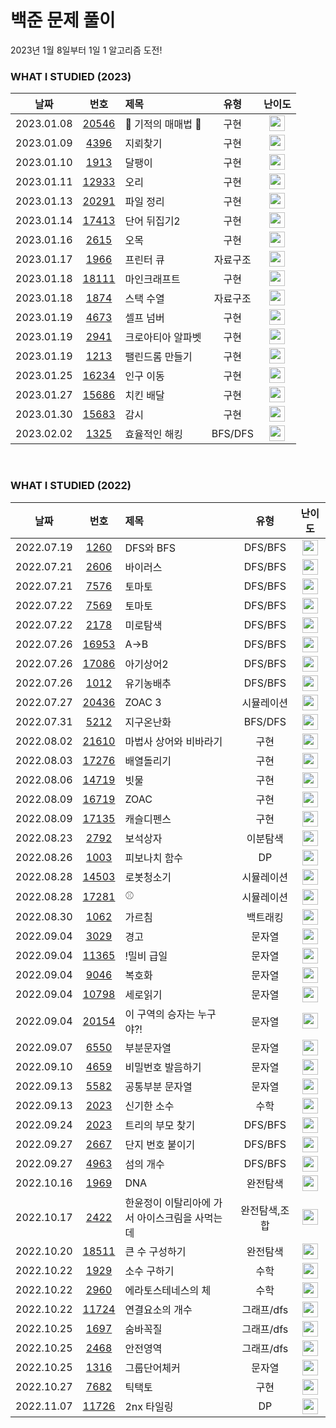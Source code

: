 # 백준 문제 풀이

2023년 1월 8일부터 1일 1 알고리즘 도전!

### WHAT I STUDIED (2023)

|    날짜    |                      번호                       | 제목                |   유형   |                                       난이도                                       |
| :--------: | :---------------------------------------------: | :------------------ | :------: | :--------------------------------------------------------------------------------: |
| 2023.01.08 | [20546](https://www.acmicpc.net/problem/20546)  | 🐜 기적의 매매법 🐜 |   구현   | <img height="25px" width="25px" src="https://static.solved.ac/tier_small/6.svg"/>  |
| 2023.01.09 |  [4396](https://www.acmicpc.net/problem/4396)   | 지뢰찾기            |   구현   | <img height="25px" width="25px" src="https://static.solved.ac/tier_small/7.svg"/>  |
| 2023.01.10 |  [1913](https://www.acmicpc.net/problem/1913)   | 달팽이              |   구현   | <img height="25px" width="25px" src="https://static.solved.ac/tier_small/8.svg"/>  |
| 2023.01.11 | [12933](https://www.acmicpc.net/problem/12933)  | 오리                |   구현   | <img height="25px" width="25px" src="https://static.solved.ac/tier_small/8.svg"/>  |
| 2023.01.13 | [20291](https://www.acmicpc.net/problem/20291)  | 파일 정리           |   구현   | <img height="25px" width="25px" src="https://static.solved.ac/tier_small/8.svg"/>  |
| 2023.01.14 | [17413](https://www.acmicpc.net/problem/17413)  | 단어 뒤집기2        |   구현   | <img height="25px" width="25px" src="https://static.solved.ac/tier_small/8.svg"/>  |
| 2023.01.16 |  [2615](https://www.acmicpc.net/problem/2615)   | 오목                |   구현   | <img height="25px" width="25px" src="https://static.solved.ac/tier_small/10.svg"/> |
| 2023.01.17 |  [1966](https://www.acmicpc.net/problem/1966)   | 프린터 큐           | 자료구조 | <img height="25px" width="25px" src="https://static.solved.ac/tier_small/8.svg"/>  |
| 2023.01.18 | [18111](https://www.acmicpc.net/problem/18111)  | 마인크래프트        |   구현   | <img height="25px" width="25px" src="https://static.solved.ac/tier_small/9.svg"/>  |
| 2023.01.18 |  [1874](https://www.acmicpc.net/problem/1874)   | 스택 수열           | 자료구조 | <img height="25px" width="25px" src="https://static.solved.ac/tier_small/9.svg"/>  |
| 2023.01.19 |  [4673](https://www.acmicpc.net/problem/4673)   | 셀프 넘버           |   구현   | <img height="25px" width="25px" src="https://static.solved.ac/tier_small/6.svg"/>  |
| 2023.01.19 |  [2941](https://www.acmicpc.net/problem/2941)   | 크로아티아 알파벳   |   구현   | <img height="25px" width="25px" src="https://static.solved.ac/tier_small/6.svg"/>  |
| 2023.01.19 |  [1213](https://www.acmicpc.net/problem/1213)   | 팰린드롬 만들기     |   구현   | <img height="25px" width="25px" src="https://static.solved.ac/tier_small/8.svg"/>  |
| 2023.01.25 | [16234](https://www.acmicpc.net/problem/162343) | 인구 이동           |   구현   | <img height="25px" width="25px" src="https://static.solved.ac/tier_small/11.svg"/> |
| 2023.01.27 | [15686](https://www.acmicpc.net/problem/15686)  | 치킨 배달           |   구현   | <img height="25px" width="25px" src="https://static.solved.ac/tier_small/11.svg"/> |
| 2023.01.30 | [15683](https://www.acmicpc.net/problem/15683)  | 감시                |   구현   | <img height="25px" width="25px" src="https://static.solved.ac/tier_small/12.svg"/> |
| 2023.02.02 |  [1325](https://www.acmicpc.net/problem/1325)   | 효율적인 해킹       | BFS/DFS  | <img height="25px" width="25px" src="https://static.solved.ac/tier_small/9.svg"/>  |

<br />

### WHAT I STUDIED (2022)

|    날짜    |                      번호                      | 제목                                           |     유형      |                                       난이도                                       |
| :--------: | :--------------------------------------------: | :--------------------------------------------- | :-----------: | :--------------------------------------------------------------------------------: |
| 2022.07.19 |  [1260](https://www.acmicpc.net/problem/1260)  | DFS와 BFS                                      |    DFS/BFS    | <img height="25px" width="25px" src="https://static.solved.ac/tier_small/9.svg"/>  |
| 2022.07.21 |  [2606](https://www.acmicpc.net/problem/2606)  | 바이러스                                       |    DFS/BFS    | <img height="25px" width="25px" src="https://static.solved.ac/tier_small/8.svg"/>  |
| 2022.07.21 |  [7576](https://www.acmicpc.net/problem/7576)  | 토마토                                         |    DFS/BFS    | <img height="25px" width="25px" src="https://static.solved.ac/tier_small/11.svg"/> |
| 2022.07.22 |  [7569](https://www.acmicpc.net/problem/7579)  | 토마토                                         |    DFS/BFS    | <img height="25px" width="25px" src="https://static.solved.ac/tier_small/11.svg"/> |
| 2022.07.22 |  [2178](https://www.acmicpc.net/problem/2178)  | 미로탐색                                       |    DFS/BFS    | <img height="25px" width="25px" src="https://static.solved.ac/tier_small/10.svg"/> |
| 2022.07.26 | [16953](https://www.acmicpc.net/problem/16953) | A->B                                           |    DFS/BFS    | <img height="25px" width="25px" src="https://static.solved.ac/tier_small/9.svg"/>  |
| 2022.07.26 | [17086](https://www.acmicpc.net/problem/17086) | 아기상어2                                      |    DFS/BFS    | <img height="25px" width="25px" src="https://static.solved.ac/tier_small/9.svg"/>  |
| 2022.07.26 |  [1012](https://www.acmicpc.net/problem/1012)  | 유기농배추                                     |    DFS/BFS    | <img height="25px" width="25px" src="https://static.solved.ac/tier_small/9.svg"/>  |
| 2022.07.27 | [20436](https://www.acmicpc.net/problem/20436) | ZOAC 3                                         |  시뮬레이션   | <img height="25px" width="25px" src="https://static.solved.ac/tier_small/7.svg"/>  |
| 2022.07.31 |  [5212](https://www.acmicpc.net/problem/5212)  | 지구온난화                                     |    BFS/DFS    | <img height="25px" width="25px" src="https://static.solved.ac/tier_small/9.svg"/>  |
| 2022.08.02 | [21610](https://www.acmicpc.net/problem/21610) | 마법사 상어와 비바라기                         |     구현      | <img height="25px" width="25px" src="https://static.solved.ac/tier_small/11.svg"/> |
| 2022.08.03 | [17276](https://www.acmicpc.net/problem/17276) | 배열돌리기                                     |     구현      | <img height="25px" width="25px" src="https://static.solved.ac/tier_small/9.svg"/>  |
| 2022.08.06 | [14719](https://www.acmicpc.net/problem/14719) | 빗물                                           |     구현      | <img height="25px" width="25px" src="https://static.solved.ac/tier_small/11.svg"/> |
| 2022.08.09 | [16719](https://www.acmicpc.net/problem/16719) | ZOAC                                           |     구현      | <img height="25px" width="25px" src="https://static.solved.ac/tier_small/11.svg"/> |
| 2022.08.09 | [17135](https://www.acmicpc.net/problem/17135) | 캐슬디펜스                                     |     구현      | <img height="25px" width="25px" src="https://static.solved.ac/tier_small/13.svg"/> |
| 2022.08.23 |  [2792](https://www.acmicpc.net/problem/2792)  | 보석상자                                       |   이분탐색    | <img height="25px" width="25px" src="https://static.solved.ac/tier_small/9.svg"/>  |
| 2022.08.26 |  [1003](https://www.acmicpc.net/problem/1003)  | 피보나치 함수                                  |      DP       | <img height="25px" width="25px" src="https://static.solved.ac/tier_small/8.svg"/>  |
| 2022.08.28 | [14503](https://www.acmicpc.net/problem/14503) | 로봇청소기                                     |  시뮬레이션   | <img height="25px" width="25px" src="https://static.solved.ac/tier_small/11.svg"/> |
| 2022.08.28 | [17281](https://www.acmicpc.net/problem/17281) | ⚾                                             |  시뮬레이션   | <img height="25px" width="25px" src="https://static.solved.ac/tier_small/12.svg"/> |
| 2022.08.30 |  [1062](https://www.acmicpc.net/problem/1062)  | 가르침                                         |   백트래킹    | <img height="25px" width="25px" src="https://static.solved.ac/tier_small/12.svg"/> |
| 2022.09.04 |  [3029](https://www.acmicpc.net/problem/1062)  | 경고                                           |    문자열     | <img height="25px" width="25px" src="https://static.solved.ac/tier_small/3.svg"/>  |
| 2022.09.04 | [11365](https://www.acmicpc.net/problem/11365) | !밀비 급일                                     |    문자열     | <img height="25px" width="25px" src="https://static.solved.ac/tier_small/2.svg"/>  |
| 2022.09.04 |  [9046](https://www.acmicpc.net/problem/9046)  | 복호화                                         |    문자열     | <img height="25px" width="25px" src="https://static.solved.ac/tier_small/4.svg"/>  |
| 2022.09.04 | [10798](https://www.acmicpc.net/problem/10798) | 세로읽기                                       |    문자열     | <img height="25px" width="25px" src="https://static.solved.ac/tier_small/5.svg"/>  |
| 2022.09.04 | [20154](https://www.acmicpc.net/problem/20154) | 이 구역의 승자는 누구야?!                      |    문자열     | <img height="25px" width="25px" src="https://static.solved.ac/tier_small/5.svg"/>  |
| 2022.09.07 |  [6550](https://www.acmicpc.net/problem/6550)  | 부분문자열                                     |    문자열     | <img height="25px" width="25px" src="https://static.solved.ac/tier_small/6.svg"/>  |
| 2022.09.10 |  [4659](https://www.acmicpc.net/problem/4659)  | 비밀번호 발음하기                              |    문자열     | <img height="25px" width="25px" src="https://static.solved.ac/tier_small/6.svg"/>  |
| 2022.09.13 |  [5582](https://www.acmicpc.net/problem/5582)  | 공통부분 문자열                                |    문자열     | <img height="25px" width="25px" src="https://static.solved.ac/tier_small/11.svg"/> |
| 2022.09.13 |  [2023](https://www.acmicpc.net/problem/2023)  | 신기한 소수                                    |     수학      | <img height="25px" width="25px" src="https://static.solved.ac/tier_small/11.svg"/> |
| 2022.09.24 | [2023](https://www.acmicpc.net/problem/11725)  | 트리의 부모 찾기                               |    DFS/BFS    | <img height="25px" width="25px" src="https://static.solved.ac/tier_small/9.svg"/>  |
| 2022.09.27 |  [2667](https://www.acmicpc.net/problem/2667)  | 단지 번호 붙이기                               |    DFS/BFS    | <img height="25px" width="25px" src="https://static.solved.ac/tier_small/10.svg"/> |
| 2022.09.27 |  [4963](https://www.acmicpc.net/problem/4963)  | 섬의 개수                                      |    DFS/BFS    | <img height="25px" width="25px" src="https://static.solved.ac/tier_small/9.svg"/>  |
| 2022.10.16 |  [1969](https://www.acmicpc.net/problem/1969)  | DNA                                            |   완전탐색    | <img height="25px" width="25px" src="https://static.solved.ac/tier_small/7.svg"/>  |
| 2022.10.17 |  [2422](https://www.acmicpc.net/problem/2422)  | 한윤정이 이탈리아에 가서 아이스크림을 사먹는데 | 완전탐색,조합 | <img height="25px" width="25px" src="https://static.solved.ac/tier_small/7.svg"/>  |
| 2022.10.20 | [18511](https://www.acmicpc.net/problem/18511) | 큰 수 구성하기                                 |   완전탐색    | <img height="25px" width="25px" src="https://static.solved.ac/tier_small/6.svg"/>  |
| 2022.10.22 |  [1929](https://www.acmicpc.net/problem/1929)  | 소수 구하기                                    |     수학      | <img height="25px" width="25px" src="https://static.solved.ac/tier_small/8.svg"/>  |
| 2022.10.22 |  [2960](https://www.acmicpc.net/problem/2960)  | 에라토스테네스의 체                            |     수학      | <img height="25px" width="25px" src="https://static.solved.ac/tier_small/7.svg"/>  |
| 2022.10.22 | [11724](https://www.acmicpc.net/problem/11724) | 연결요소의 개수                                |  그래프/dfs   | <img height="25px" width="25px" src="https://static.solved.ac/tier_small/9.svg"/>  |
| 2022.10.25 |  [1697](https://www.acmicpc.net/problem/1697)  | 숨바꼭질                                       |  그래프/dfs   | <img height="25px" width="25px" src="https://static.solved.ac/tier_small/10.svg"/> |
| 2022.10.25 |  [2468](https://www.acmicpc.net/problem/2468)  | 안전영역                                       |  그래프/dfs   | <img height="25px" width="25px" src="https://static.solved.ac/tier_small/10.svg"/> |
| 2022.10.25 |  [1316](https://www.acmicpc.net/problem/1316)  | 그룹단어체커                                   |    문자열     | <img height="25px" width="25px" src="https://static.solved.ac/tier_small/10.svg"/> |
| 2022.10.27 |  [7682](https://www.acmicpc.net/problem/7682)  | 틱택토                                         |     구현      | <img height="25px" width="25px" src="https://static.solved.ac/tier_small/11.svg"/> |
| 2022.11.07 | [11726](https://www.acmicpc.net/problem/11726) | 2nx 타일링                                     |      DP       | <img height="25px" width="25px" src="https://static.solved.ac/tier_small/11.svg"/> |

<br />
